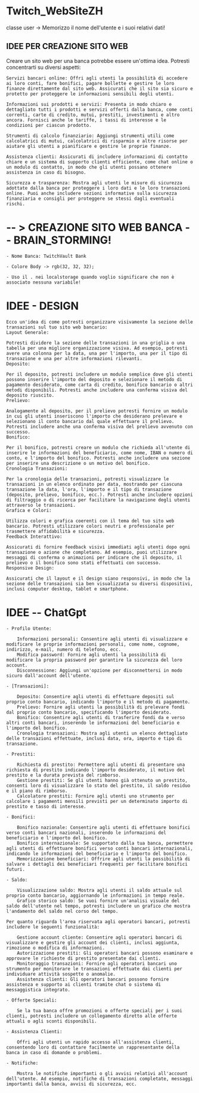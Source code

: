 # Twitch_WebSiteZH

classe user -> Memorizzo il nome dell'utente e i suoi relativi dati!

## IDEE PER CREAZIONE SITO WEB
Creare un sito web per una banca potrebbe essere un'ottima idea. Potresti concentrarti su diversi aspetti:

    Servizi bancari online: Offri agli utenti la possibilità di accedere ai loro conti, fare bonifici, pagare bollette e gestire le loro finanze direttamente dal sito web. Assicurati che il sito sia sicuro e protetto per proteggere le informazioni sensibili degli utenti.

    Informazioni sui prodotti e servizi: Presenta in modo chiaro e dettagliato tutti i prodotti e servizi offerti dalla banca, come conti correnti, carte di credito, mutui, prestiti, investimenti e altro ancora. Fornisci anche le tariffe, i tassi di interesse e le condizioni per ciascun prodotto.

    Strumenti di calcolo finanziario: Aggiungi strumenti utili come calcolatrici di mutui, calcolatrici di risparmio e altre risorse per aiutare gli utenti a pianificare e gestire le proprie finanze.

    Assistenza clienti: Assicurati di includere informazioni di contatto chiare e un sistema di supporto clienti efficiente, come chat online o un modulo di contatto, in modo che gli utenti possano ottenere assistenza in caso di bisogno.

    Sicurezza e trasparenza: Mostra agli utenti le misure di sicurezza adottate dalla banca per proteggere i loro dati e le loro transazioni online. Puoi anche includere sezioni informative sulla sicurezza finanziaria e consigli per proteggere se stessi dagli eventuali rischi.

# -- > CREAZIONE SITO WEB BANCA -- BRAIN_STORMING!

    - Nome Banca: TwitchVault Bank

    - Colore Body -> rgb(32, 32, 32);

    - Uso il . nei localstorage quando voglio significare che non è associato nessuna variabile!

# IDEE - DESIGN
    Ecco un'idea di come potresti organizzare visivamente la sezione delle transazioni sul tuo sito web bancario:
    Layout Generale:

    Potresti dividere la sezione delle transazioni in una griglia o una tabella per una migliore organizzazione visiva. Ad esempio, potresti avere una colonna per la data, una per l'importo, una per il tipo di transazione e una per altre informazioni rilevanti.
    Deposito:

    Per il deposito, potresti includere un modulo semplice dove gli utenti possono inserire l'importo del deposito e selezionare il metodo di pagamento desiderato, come carta di credito, bonifico bancario o altri metodi disponibili. Potresti anche includere una conferma visiva del deposito riuscito.
    Prelievo:

    Analogamente al deposito, per il prelievo potresti fornire un modulo in cui gli utenti inseriscono l'importo che desiderano prelevare e selezionano il conto bancario dal quale effettuare il prelievo. Potresti includere anche una conferma visiva del prelievo avvenuto con successo.
    Bonifico:

    Per il bonifico, potresti creare un modulo che richieda all'utente di inserire le informazioni del beneficiario, come nome, IBAN o numero di conto, e l'importo del bonifico. Potresti anche includere una sezione per inserire una descrizione o un motivo del bonifico.
    Cronologia Transazioni:

    Per la cronologia delle transazioni, potresti visualizzare le transazioni in un elenco ordinato per data, mostrando per ciascuna transazione la data, l'ora, l'importo e il tipo di transazione (deposito, prelievo, bonifico, ecc.). Potresti anche includere opzioni di filtraggio o di ricerca per facilitare la navigazione degli utenti attraverso le transazioni.
    Grafica e Colori:

    Utilizza colori e grafica coerenti con il tema del tuo sito web bancario. Potresti utilizzare colori neutri e professionale per trasmettere affidabilità e sicurezza.
    Feedback Interattivo:

    Assicurati di fornire feedback visivi immediati agli utenti dopo ogni transazione o azione che completano. Ad esempio, puoi utilizzare messaggi di conferma o animazioni per indicare che il deposito, il prelievo o il bonifico sono stati effettuati con successo.
    Responsive Design:

    Assicurati che il layout e il design siano responsivi, in modo che la sezione delle transazioni sia ben visualizzata su diversi dispositivi, inclusi computer desktop, tablet e smartphone.

# IDEE -- ChatGpt
    - Profilo Utente:

        Informazioni personali: Consentire agli utenti di visualizzare e modificare le proprie informazioni personali, come nome, cognome, indirizzo, e-mail, numero di telefono, ecc.
        Modifica password: Fornire agli utenti la possibilità di modificare la propria password per garantire la sicurezza del loro account.
        Disconnessione: Aggiungi un'opzione per disconnettersi in modo sicuro dall'account dell'utente.

    - [Transazioni]:

        Deposito: Consentire agli utenti di effettuare depositi sul proprio conto bancario, indicando l'importo e il metodo di pagamento.
        Prelievo: Fornire agli utenti la possibilità di prelevare fondi dal proprio conto bancario, specificando l'importo desiderato.
        Bonifico: Consentire agli utenti di trasferire fondi da e verso altri conti bancari, inserendo le informazioni del beneficiario e l'importo del bonifico.
        Cronologia transazioni: Mostra agli utenti un elenco dettagliato delle transazioni effettuate, inclusi data, ora, importo e tipo di transazione.

    - Prestiti:

        Richiesta di prestito: Permettere agli utenti di presentare una richiesta di prestito indicando l'importo desiderato, il motivo del prestito e la durata prevista del rimborso.
        Gestione prestiti: Se gli utenti hanno già ottenuto un prestito, consenti loro di visualizzare lo stato del prestito, il saldo residuo e il piano di rimborso.
        Calcolatore prestiti: Fornire agli utenti uno strumento per calcolare i pagamenti mensili previsti per un determinato importo di prestito e tasso di interesse.

    - Bonifici:

        Bonifico nazionale: Consentire agli utenti di effettuare bonifici verso conti bancari nazionali, inserendo le informazioni del beneficiario e l'importo del bonifico.
        Bonifico internazionale: Se supportato dalla tua banca, permettere agli utenti di effettuare bonifici verso conti bancari internazionali, indicando le informazioni del beneficiario e l'importo del bonifico.
        Memorizzazione beneficiari: Offrire agli utenti la possibilità di salvare i dettagli dei beneficiari frequenti per facilitare bonifici futuri.

    - Saldo:

        Visualizzazione saldo: Mostra agli utenti il saldo attuale sul proprio conto bancario, aggiornando le informazioni in tempo reale.
        Grafico storico saldo: Se vuoi fornire un'analisi visuale del saldo dell'utente nel tempo, potresti includere un grafico che mostra l'andamento del saldo nel corso del tempo.

    Per quanto riguarda l'area riservata agli operatori bancari, potresti includere le seguenti funzionalità:

        Gestione account cliente: Consentire agli operatori bancari di visualizzare e gestire gli account dei clienti, inclusi aggiunta, rimozione o modifica di informazioni.
        Autorizzazione prestiti: Gli operatori bancari possono esaminare e approvare le richieste di prestito presentate dai clienti.
        Monitoraggio transazioni: Fornire agli operatori bancari uno strumento per monitorare le transazioni effettuate dai clienti per individuare attività sospette o anomalie.
        Assistenza clienti: Gli operatori bancari possono fornire assistenza e supporto ai clienti tramite chat o sistema di messaggistica integrato.

    - Offerte Speciali:

        Se la tua banca offre promozioni o offerte speciali per i suoi clienti, potresti includere un collegamento diretto alle offerte attuali o agli sconti disponibili.

    - Assistenza Clienti:

        Offri agli utenti un rapido accesso all'assistenza clienti, consentendo loro di contattare facilmente un rappresentante della banca in caso di domande o problemi.
    
    - Notifiche:

        Mostra le notifiche importanti o gli avvisi relativi all'account dell'utente. Ad esempio, notifiche di transazioni completate, messaggi importanti dalla banca, avvisi di sicurezza, ecc.



